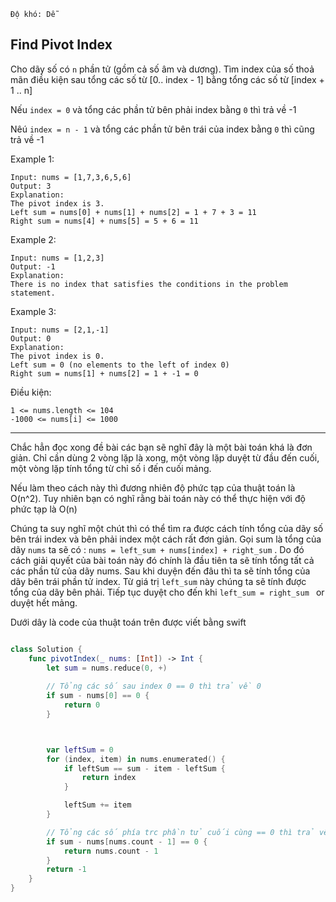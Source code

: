 `Độ khó: Dễ `

## Find Pivot Index

Cho dãy số có `n` phần tử (gồm cả số âm và dương). Tìm index của số thoả mãn điều kiện sau tổng các số từ [0.. index - 1] bằng tổng các số từ [index + 1 .. n] 

Nếu `index = 0` và tổng các phần tử bên phải index  bằng `0` thì trả về  -1

Nêú `index = n - 1` và tổng các phần tử bên trái của index bằng `0` thì cũng trả về  -1 

Example 1:

```
Input: nums = [1,7,3,6,5,6]
Output: 3
Explanation:
The pivot index is 3.
Left sum = nums[0] + nums[1] + nums[2] = 1 + 7 + 3 = 11
Right sum = nums[4] + nums[5] = 5 + 6 = 11
```

Example 2:

```
Input: nums = [1,2,3]
Output: -1
Explanation:
There is no index that satisfies the conditions in the problem statement.
```


Example 3:
```
Input: nums = [2,1,-1]
Output: 0
Explanation:
The pivot index is 0.
Left sum = 0 (no elements to the left of index 0)
Right sum = nums[1] + nums[2] = 1 + -1 = 0
 ```

Điều kiện:
```
1 <= nums.length <= 104
-1000 <= nums[i] <= 1000
```

----

Chắc hẳn đọc xong đề bài các bạn sẽ nghĩ đây là một bài toán khá là đơn giản. Chỉ cần dùng 2 vòng lặp là xong, một vòng lặp duyệt từ đầu đến cuối, một vòng lặp tính tổng từ chỉ số i đến cuối mảng. 

Nếu làm theo cách này thì đương nhiên độ phức tạp của thuật toán là O(n^2). Tuy nhiên bạn có nghĩ rằng bài toán này có thể thực hiện với độ phức tạp là O(n)

Chúng ta suy nghĩ một chút thì có thể tìm ra được cách tính tổng của dãy số bên trái index và bên phải index một cách rất đơn giản.
Gọi sum là tổng của dãy `nums` ta sẽ có : `nums = left_sum + nums[index] + right_sum` .  Do đó cách giải quyết của bài toán này đó chính là đầu tiên ta sẽ tính tổng tất cả các phần tử của dãy nums. Sau khi duyện đến đâu thì ta sẽ tính tổng của dãy bên trái phần tử index. Từ giá trị `left_sum` này chúng ta sẽ tính được tổng của dãy bên phải. Tiếp tục duyệt cho đến khi `left_sum = right_sum ` or duyệt hết mảng.

Dưới dây là code của thuật toán trên được viết bằng swift

```swift

class Solution {
    func pivotIndex(_ nums: [Int]) -> Int {
        let sum = nums.reduce(0, +)
    
        // Tổng các số sau index 0 == 0 thì trả về 0
        if sum - nums[0] == 0 {
            return 0
        }



        var leftSum = 0
        for (index, item) in nums.enumerated() {
            if leftSum == sum - item - leftSum {
                return index
            }

            leftSum += item
        }

        // Tổng các số phía trc phần tử cuối cùng == 0 thì trả về index = nums.count - 1
        if sum - nums[nums.count - 1] == 0 {
            return nums.count - 1
        }
        return -1
    }
}
```







